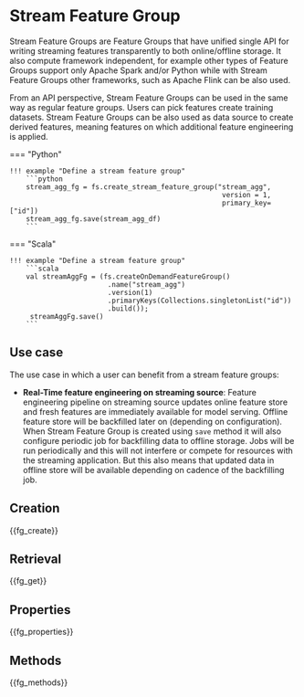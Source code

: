 # Stream Feature Group

Stream Feature Groups are Feature Groups that have unified single API for writing streaming features transparently to both online/offline storage.
It also compute framework independent, for example other types of Feature Groups support only Apache Spark and/or Python while with Stream Feature Groups other frameworks,
such as Apache Flink can be also used.

From an API perspective, Stream Feature Groups can be used in the same way as regular feature groups. Users can pick
features create training datasets. Stream Feature Groups can be also used as data source to create derived features,
meaning features on which additional feature engineering is applied.


=== "Python"

    !!! example "Define a stream feature group"
        ```python
        stream_agg_fg = fs.create_stream_feature_group("stream_agg",
                                                        version = 1,
                                                        primary_key=["id"])
        stream_agg_fg.save(stream_agg_df)
        ```

=== "Scala"

    !!! example "Define a stream feature group"
        ```scala
        val streamAggFg = (fs.createOnDemandFeatureGroup()
                            .name("stream_agg")
                            .version(1)
                            .primaryKeys(Collections.singletonList("id"))
                            .build());
         streamAggFg.save()
        ```

## Use case

The use case in which a user can benefit from a stream feature groups:

- **Real-Time feature engineering on streaming source**: Feature engineering pipeline on streaming source updates
  online feature store and fresh features are  immediately available for model serving. Offline feature store
  will be backfilled later on (depending on configuration). When Stream Feature Group is created using  `save`
  method it will  also configure periodic job for backfilling data to offline storage. Jobs will be run periodically
  and this will not interfere or compete for resources with the streaming application. But this also means that updated
  data in offline store will be available depending on cadence of the backfilling job.

## Creation

{{fg_create}}

## Retrieval

{{fg_get}}

## Properties

{{fg_properties}}

## Methods

{{fg_methods}}
